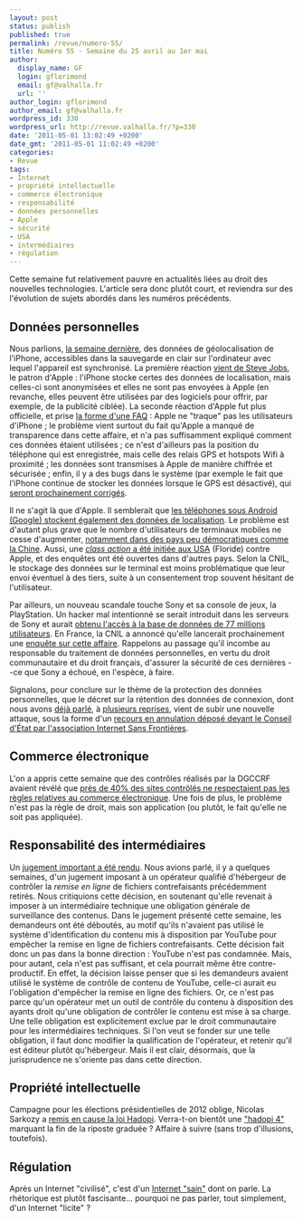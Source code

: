 ```yaml
---
layout: post
status: publish
published: true
permalink: /revue/numero-55/
title: Numéro 55 - Semaine du 25 avril au 1er mai
author:
  display_name: GF
  login: gflorimond
  email: gf@valhalla.fr
  url: ''
author_login: gflorimond
author_email: gf@valhalla.fr
wordpress_id: 330
wordpress_url: http://revue.valhalla.fr/?p=330
date: '2011-05-01 13:02:49 +0200'
date_gmt: '2011-05-01 11:02:49 +0200'
categories:
- Revue
tags:
- Internet
- propriété intellectuelle
- commerce électronique
- responsabilité
- données personnelles
- Apple
- sécurité
- USA
- intermédiaires
- régulation
---
```

<p>Cette semaine fut relativement pauvre en actualités liées au droit des nouvelles technologies. L'article sera donc plutôt court, et reviendra sur des l'évolution de sujets abordés dans les numéros précédents.</p>
<h2>Données personnelles</h2>
<p>Nous parlions, <a href="http://revue.valhalla.fr/numeros/54/">la semaine dernière</a>, des données de géolocalisation de l'iPhone, accessibles dans la sauvegarde en clair sur l'ordinateur avec lequel l'appareil est synchronisé. La première réaction <a href="http://www.numerama.com/magazine/18635-steve-jobs-assure-qu-apple-ne-piste-personne-avec-l-iphone.html">vient de Steve Jobs</a>, le patron d'Apple : l'iPhone stocke certes des données de localisation, mais celles-ci sont anonymisées et elles ne sont pas envoyées à Apple (en revanche, elles peuvent être utilisées par des logiciels pour offrir, par exemple, de la publicité ciblée). La seconde réaction d'Apple fut plus officielle, et prise <a href="http://www.pcinpact.com/actu/news/63307-iphone-ios-tracking-apple-reponse-probleme-cache.htm">la forme d'une FAQ</a> : Apple ne "traque" pas les utilisateurs d'iPhone ; le problème vient surtout du fait qu'Apple a manqué de transparence dans cette affaire, et n'a pas suffisamment expliqué comment ces données étaient utilisées ; ce n'est d'ailleurs pas la position du téléphone qui est enregistrée, mais celle des relais GPS et hotspots Wifi à proximité ; les données sont transmises à Apple de manière chiffrée et sécurisée ; enfin, il y a des bugs dans le système (par exemple le fait que l'iPhone continue de stocker les données lorsque le GPS est désactivé), qui <a href="http://www.numerama.com/magazine/18649-apple-promet-un-correctif-pour-limiter-le-tracage-de-l-iphone.html">seront prochainement corrigés</a>.</p>
<p>Il ne s'agit là que d'Apple. Il semblerait que <a href="http://www.businessmobile.fr/actualites/vie-privee-google-confirme-et-justifie-la-localisation-des-terminaux-android-39760220.htm">les téléphones sous Android (Google) stockent également des données de localisation</a>. Le problème est d'autant plus grave que le nombre d'utilisateurs de terminaux mobiles ne cesse d'augmenter, <a href="http://www.numerama.com/magazine/18641-la-chine-comptera-bientot-900-millions-d-utilisateurs-de-mobiles.html">notamment dans des pays peu démocratiques comme la Chine</a>. Aussi, une <a href="http://www.businessmobile.fr/actualites/fichiers-de-localisation-une-class-action-aux-etats-unis-et-des-enquetes-partout-dans-le-monde-39760263.htm"><i>class action</i> a été initiée aux USA</a> (Floride) contre Apple, et des enquêtes ont été ouvertes dans d'autres pays. Selon la CNIL, le stockage des données sur le terminal est moins problématique que leur envoi éventuel à des tiers, suite à un consentement trop souvent hésitant de l'utilisateur.</p>
<p>Par ailleurs, un nouveau scandale touche Sony et sa console de jeux, la PlayStation. Un hacker mal intentionné se serait introduit dans les serveurs de Sony et aurait <a href="http://www.pcinpact.com/actu/news/63312-sony-vol-donnees-details-playstation-network-qriocity.htm">obtenu l'accès à la base de données de 77 millions utilisateurs</a>. En France, la CNIL a annoncé qu'elle lancerait prochainement une <a href="http://www.lemondeinformatique.fr/actualites/lire-la-cnil-va-enqueter-sur-le-piratage-chez-sony-33563.html">enquête sur cette affaire</a>. Rappelons au passage qu'il incombe au responsable du traitement de données personnelles, en vertu du droit communautaire et du droit français, d'assurer la sécurité de ces dernières --ce que Sony a échoué, en l'espèce, à faire.</p>
<p>Signalons, pour conclure sur le thème de la protection des données personnelles, que le décret sur la rétention des données de connexion, dont nous avons <a href="http://revue.valhalla.fr/numeros/47/">déjà parlé</a>, à <a href="http://revue.valhalla.fr/numeros/52/">plusieurs reprises</a>, vient de subir une nouvelle attaque, sous la forme d'un <a href="http://www.numerama.com/magazine/18661-le-decret-sur-la-conservation-des-donnees-personnelles-encore-attaque.html">recours en annulation déposé devant le Conseil d'État par l'association Internet Sans Frontières</a>.</p>
<h2>Commerce électronique</h2>
<p>L'on a appris cette semaine que des contrôles réalisés par la DGCCRF avaient révélé que <a href="http://www.lemondeinformatique.fr/actualites/lire-40-des-sites-marchands-trompent-les-internautes-33535.html">près de 40% des sites contrôlés ne respectaient pas les règles relatives au commerce électronique</a>. Une fois de plus, le problème n'est pas la règle de droit, mais son application (ou plutôt, le fait qu'elle ne soit pas appliquée).</p>
<h2>Responsabilité des intermédiaires</h2>
<p>Un <a href="http://www.numerama.com/magazine/18655-la-sppf-deboutee-pour-avoir-ignore-le-filtre-anti-piratage-de-youtube.html">jugement important a été rendu</a>. Nous avions parlé, il y a quelques semaines, d'un jugement imposant à un opérateur qualifié d'hébergeur de contrôler la <i>remise en ligne</i> de fichiers contrefaisants précédemment retirés. Nous critiquions cette décision, en soutenant qu'elle revenait à imposer à un intermédiaire technique une obligation générale de surveillance des contenus. Dans le jugement présenté cette semaine, les demandeurs ont été déboutés, au motif qu'ils n'avaient pas utilisé le système d'identification du contenu mis à disposition par YouTube pour empêcher la remise en ligne de fichiers contrefaisants. Cette décision fait donc un pas dans la bonne direction : YouTube n'est pas condamnée. Mais, pour autant, cela n'est pas suffisant, et cela pourrait même être contre-productif. En effet, la décision laisse penser que si les demandeurs avaient utilisé le système de contrôle de contenu de YouTube, celle-ci aurait eu l'obligation d'empêcher la remise en ligne des fichiers. Or, ce n'est pas parce qu'un opérateur met un outil de contrôle du contenu à disposition des ayants droit qu'une obligation de contrôler le contenu est mise à sa charge. Une telle obligation est explicitement exclue par le droit communautaire pour les intermédiaires techniques. Si l'on veut se fonder sur une telle obligation, il faut donc modifier la qualification de l'opérateur, et retenir qu'il est éditeur plutôt qu'hébergeur. Mais il est clair, désormais, que la jurisprudence ne s'oriente pas dans cette direction.</p>
<h2>Propriété intellectuelle</h2>
<p>Campagne pour les élections présidentielles de 2012 oblige, Nicolas Sarkozy a <a href="http://www.numerama.com/magazine/18645-nicolas-sarkozy-remet-en-cause-la-loi-hadopi.html">remis en cause la loi Hadopi</a>. Verra-t-on bientôt une <a href="http://www.numerama.com/magazine/18652-nicolas-sarkozy-evoque-une-hadopi-4-qui-serait-la-fin-de-hadopi.html">"hadopi 4"</a> marquant la fin de la riposte graduée ? Affaire à suivre (sans trop d'illusions, toutefois).</p>
<h2>Régulation</h2>
<p>Après un Internet "civilisé", c'est d'un <a href="http://www.numerama.com/magazine/18659-le-president-du-cnn-souhaite-un-internet-sain-pour-tous-les-citoyens.html">Internet "sain"</a> dont on parle. La rhétorique est plutôt fascisante... pourquoi ne pas parler, tout simplement, d'un Internet "licite" ?</p>
